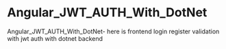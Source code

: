 # Angular_JWT_AUTH_With_DotNet
Angular_JWT_AUTH_With_DotNet- here is frontend login register validation with jwt auth with dotnet backend
